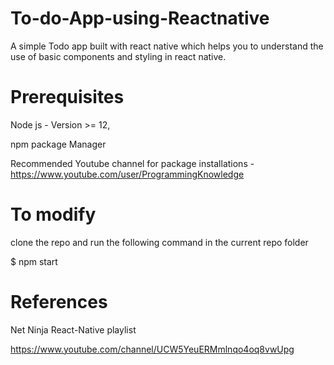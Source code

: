 # To-do-App-using-Reactnative
A simple Todo app built with react native which helps you to understand the use of basic components and styling in react native. 

# Prerequisites
Node js - Version >= 12,

npm package Manager 

Recommended Youtube channel for package installations - https://www.youtube.com/user/ProgrammingKnowledge

# To modify 

clone the repo and run the following command in the current repo folder 

$ npm start 

# References
Net Ninja React-Native playlist 

https://www.youtube.com/channel/UCW5YeuERMmlnqo4oq8vwUpg
